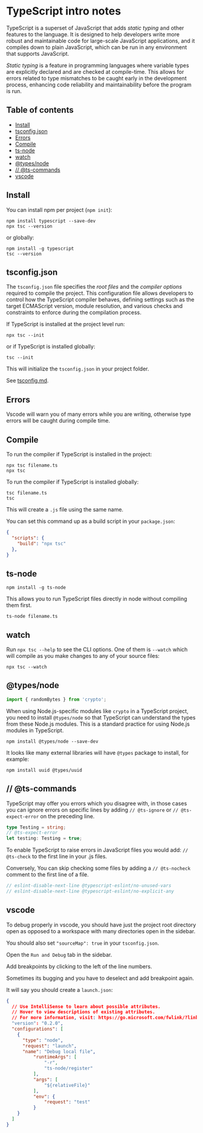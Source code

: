 # TypeScript intro notes

TypeScript is a superset of JavaScript that adds *static typing* and other features to the language. It is designed to help developers write more robust and maintainable code for large-scale JavaScript applications, and it compiles down to plain JavaScript, which can be run in any environment that supports JavaScript.

*Static typing* is a feature in programming languages where variable types are explicitly declared and are checked at compile-time. This allows for errors related to type mismatches to be caught early in the development process, enhancing code reliability and maintainability before the program is run.

## Table of contents

<!-- toc -->

- [Install](#install)
- [tsconfig.json](#tsconfigjson)
- [Errors](#errors)
- [Compile](#compile)
- [ts-node](#ts-node)
- [watch](#watch)
- [@types/node](#typesnode)
- [// @ts-commands](#-ts-commands)
- [vscode](#vscode)

<!-- tocstop -->

## Install

You can install npm per project (`npm init`):

```
npm install typescript --save-dev
npx tsc --version
```

or globally: 

```
npm install -g typescript
tsc --version
```

## tsconfig.json

The `tsconfig.json` file specifies the *root files* and the *compiler options* required to compile the project. This configuration file allows developers to control how the TypeScript compiler behaves, defining settings such as the target ECMAScript version, module resolution, and various checks and constraints to enforce during the compilation process.

If TypeScript is installed at the project level run:

```
npx tsc --init
```

or if TypeScript is installed globally: 

```
tsc --init
``` 

This will initialize the `tsconfig.json` in your project folder.

See [tsconfig.md](tsconfig.md).

## Errors 

Vscode will warn you of many errors while you are writing, otherwise type errors will be caught during compile time.

## Compile

To run the compiler if TypeScript is installed in the project:

```
npx tsc filename.ts
npx tsc
```

To run the compiler if TypeScript is installed globally:

```
tsc filename.ts
tsc
```

This will create a `.js` file using the same name.

You can set this command up as a build script in your `package.json`:

```json
{
  "scripts": {
    "build": "npx tsc"
  },
}
```

## ts-node 

```
npm install -g ts-node
```

This allows you to run TypeScript files directly in node without compiling them first.

```
ts-node filename.ts
```

## watch

Run `npx tsc --help` to see the CLI options. One of them is `--watch` which will compile as you make changes to any of your source files:

```
npx tsc --watch
```

## @types/node

```typescript
import { randomBytes } from 'crypto';
```

When using Node.js-specific modules like `crypto` in a TypeScript project, you need to install `@types/node` so that TypeScript can understand the types from these Node.js modules. This is a standard practice for using Node.js modules in TypeScript.

```
npm install @types/node --save-dev
```

It looks like many external libraries will have `@types` package to install, for example:

```
npm install uuid @types/uuid
```

## // @ts-commands

TypeScript may offer you errors which you disagree with, in those cases you can ignore errors on specific lines by adding `// @ts-ignore` or `// @ts-expect-error` on the preceding line.

```typescript
type Testing = string;
// @ts-expect-error
let testing: Testing = true;
```

To enable TypeScript to raise errors in JavaScript files you would add: `// @ts-check` to the first line in your .js files.

Conversely, You can skip checking some files by adding a `// @ts-nocheck` comment to the first line of a file.

```typescript
// eslint-disable-next-line @typescript-eslint/no-unused-vars
// eslint-disable-next-line @typescript-eslint/no-explicit-any
```

## vscode

To debug properly in vscode, you should have just the project root directory open as opposed to a workspace with many directories open in the sidebar.

You should also set `"sourceMap": true` in your `tsconfig.json`.

Open the `Run and Debug` tab in the sidebar.

Add breakpoints by clicking to the left of the line numbers.

Sometimes its bugging and you have to deselect and add breakpoint again.

It will say you should create a `launch.json`:

```json
{
  // Use IntelliSense to learn about possible attributes.
  // Hover to view descriptions of existing attributes.
  // For more information, visit: https://go.microsoft.com/fwlink/?linkid=830387
  "version": "0.2.0",
  "configurations": [
    {
      "type": "node",
      "request": "launch",
      "name": "Debug local file",
          "runtimeArgs": [
              "-r",
              "ts-node/register"
          ],
          "args": [
              "${relativeFile}"
          ],
          "env": {
              "request": "test"
          }
    }
  ]
}
```

